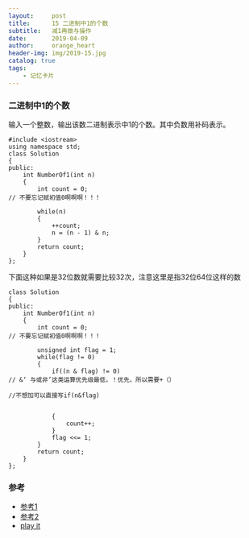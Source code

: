 ```yaml
---
layout:     post
title:      15 二进制中1的个数
subtitle:   减1再做与操作
date:       2019-04-09
author:     orange_heart
header-img: img/2019-15.jpg
catalog: true
tags:
    - 记忆卡片
---
```


### 二进制中1的个数
输入一个整数，输出该数二进制表示中1的个数。其中负数用补码表示。

```objc
#include <iostream>
using namespace std;
class Solution
{
public:
    int NumberOf1(int n)
    {
        int count = 0;
// 不要忘记赋初值0啊啊啊！！！

        while(n)
        {
            ++count;
            n = (n - 1) & n;
        }
        return count;
    }
};
```

下面这种如果是32位数就需要比较32次，注意这里是指32位64位这样的数

```objc
class Solution
{
public:
    int NumberOf1(int n)
    {
        int count = 0;
// 不要忘记赋初值0啊啊啊！！！

        unsigned int flag = 1;
        while(flag != 0)
        {
            if((n & flag) != 0)
// &‘ 与或非’这类运算优先级最低，！优先，所以需要+（）

//不想加可以直接写if(n&flag)


            {
                count++;
            }
            flag <<= 1;
        }
        return count;
    }
};
```




### 参考

- [参考1](https://github.com/zhedahht/CodingInterviewChinese2)
- [参考2](https://github.com/gatieme/CodingInterviews)
- [play it](https://www.nowcoder.com/practice/8ee967e43c2c4ec193b040ea7fbb10b8?tpId=13&tqId=11164&rp=1&ru=/ta/coding-interviews&qru=/ta/coding-interviews/question-rankingg&tPage=1)
<!--stackedit_data:
eyJoaXN0b3J5IjpbMTk2NDkyMzMwNSwxNzE3NTc4MTY2LDc4Nz
g5MTk2OV19
-->